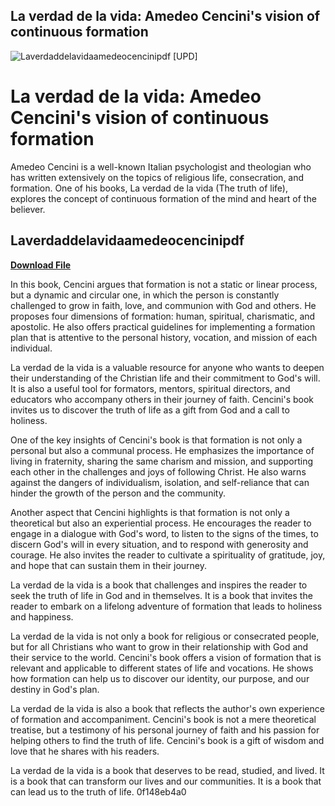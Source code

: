 ## La verdad de la vida: Amedeo Cencini's vision of continuous formation

 
![Laverdaddelavidaamedeocencinipdf \[UPD\]](https://encrypted-tbn1.gstatic.com/images?q=tbn:ANd9GcQfRbfTOqgOzGUvh_ScKpiTh-6R_BmzzrJxbsOBEPnjk5Aks8lEKR9Vlzk)

 
# La verdad de la vida: Amedeo Cencini's vision of continuous formation
 
Amedeo Cencini is a well-known Italian psychologist and theologian who has written extensively on the topics of religious life, consecration, and formation. One of his books, La verdad de la vida (The truth of life), explores the concept of continuous formation of the mind and heart of the believer.
 
## Laverdaddelavidaamedeocencinipdf


[**Download File**](https://kolbgerttechan.blogspot.com/?l=2tKMSL)

 
In this book, Cencini argues that formation is not a static or linear process, but a dynamic and circular one, in which the person is constantly challenged to grow in faith, love, and communion with God and others. He proposes four dimensions of formation: human, spiritual, charismatic, and apostolic. He also offers practical guidelines for implementing a formation plan that is attentive to the personal history, vocation, and mission of each individual.
 
La verdad de la vida is a valuable resource for anyone who wants to deepen their understanding of the Christian life and their commitment to God's will. It is also a useful tool for formators, mentors, spiritual directors, and educators who accompany others in their journey of faith. Cencini's book invites us to discover the truth of life as a gift from God and a call to holiness.
  
One of the key insights of Cencini's book is that formation is not only a personal but also a communal process. He emphasizes the importance of living in fraternity, sharing the same charism and mission, and supporting each other in the challenges and joys of following Christ. He also warns against the dangers of individualism, isolation, and self-reliance that can hinder the growth of the person and the community.
 
Another aspect that Cencini highlights is that formation is not only a theoretical but also an experiential process. He encourages the reader to engage in a dialogue with God's word, to listen to the signs of the times, to discern God's will in every situation, and to respond with generosity and courage. He also invites the reader to cultivate a spirituality of gratitude, joy, and hope that can sustain them in their journey.
 
La verdad de la vida is a book that challenges and inspires the reader to seek the truth of life in God and in themselves. It is a book that invites the reader to embark on a lifelong adventure of formation that leads to holiness and happiness.
  
La verdad de la vida is not only a book for religious or consecrated people, but for all Christians who want to grow in their relationship with God and their service to the world. Cencini's book offers a vision of formation that is relevant and applicable to different states of life and vocations. He shows how formation can help us to discover our identity, our purpose, and our destiny in God's plan.
 
La verdad de la vida is also a book that reflects the author's own experience of formation and accompaniment. Cencini's book is not a mere theoretical treatise, but a testimony of his personal journey of faith and his passion for helping others to find the truth of life. Cencini's book is a gift of wisdom and love that he shares with his readers.
 
La verdad de la vida is a book that deserves to be read, studied, and lived. It is a book that can transform our lives and our communities. It is a book that can lead us to the truth of life.
 0f148eb4a0

